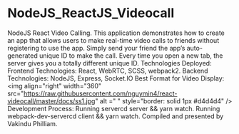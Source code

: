 # NodeJS_ReactJS_Videocall
NodeJS React Video Calling. 
This application demonstrates how to create an app that allows users to make real-time video calls to friends without registering to use the app.  Simply send your friend the app’s auto-generated unique ID to make the call.   Every time you open a new tab, the server gives you a totally different unique ID.  Technologies Deployed:  Frontend Technologies: React, WebRTC, SCSS, webpack2.   Backend Technologies: NodeJS,  Express,  Socket.IO  Best Format for Video Display:  &lt;img align="right" width="360" src="https://raw.githubusercontent.com/nguymin4/react-videocall/master/docs/ss1.jpg"  alt =" " style="border: solid 1px #d4d4d4" />    Development Process: Running servercd server &amp;&amp; yarn watch.  Running webpack-dev-servercd client &amp;&amp; yarn watch.  Compiled and presented by Vakindu Philliam.
